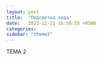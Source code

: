 ```yaml
---
layout: post
title:  "Подсветка кода"
date:   2022-12-21 16:58:55 +0500
categories:
sidebar: "theme2"
---
```


ТЕМА 2
